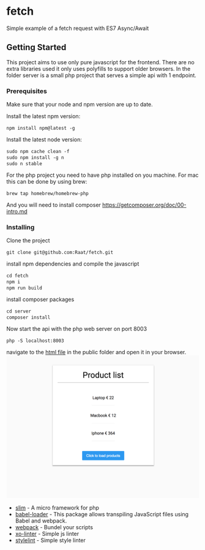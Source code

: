# fetch

Simple example of a fetch request with ES7 Async/Await

## Getting Started

This project aims to use only pure javascript for the frontend. There are no extra libraries used it only uses polyfills to support older browsers.
In the folder server is a small php project that serves a simple api with 1 endpoint.

### Prerequisites

Make sure that your node and npm version are up to date.

Install the latest npm version:
```
npm install npm@latest -g

```

Install the latest node version:
```
sudo npm cache clean -f
sudo npm install -g n
sudo n stable
```

For the php project you need to have php installed on you machine.
For mac this can be done by using brew:

```
brew tap homebrew/homebrew-php
```

And you will need to install composer https://getcomposer.org/doc/00-intro.md


### Installing

Clone the project

```
git clone git@github.com:Raat/fetch.git
```

install npm dependencies and compile the javascript

```
cd fetch
npm i
npm run build
```

install composer packages

```
cd server
composer install
```

Now start the api with the php web server on port 8003
```
php -S localhost:8003
```

navigate to the [html file](/fetch/blob/master/public/index.html) in the public folder and open it in your browser.
![screenshot of the product list](/screenshot.png?raw=true "Preview")

* [slim](https://www.slimframework.com/) - A micro framework for php
* [babel-loader](https://github.com/babel/babel-loader) - This package allows transpiling JavaScript files using Babel and webpack.
* [webpack](https://webpack.js.org/) - Bundel your scripts
* [xo-linter](https://github.com/sindresorhus/xo) - Simple js linter
* [stylelint](https://stylelint.io/) - Simple style linter




